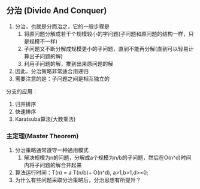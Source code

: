 ## 分治 (Divide And Conquer)

1. 分治，也就是分而治之，它的一般步骤是
   1. 将原问题分解成若干个规模较小的字问题(子问题和原问题的结构一样，只是规模不一样)
   2. 子问题又不断分解成规模更小的子问题，直到不能再分解(直到可以轻易计算出子问题的解)
   3. 利用子问题的解，推到出来原问题的解
2. 因此，分治策略非常适合用递归
3. 需要注意的是：子问题之间是相互独立的

分支的应用：
1. 归并排序
2. 快速排序
3. Karatsuba算法(大数乘法)

### 主定理(Master Theorem)

1. 分治策略通常遵守一种通用模式
   1. 解决规模为n的问题，分解成a个规模为n/b的子问题，然后在O(n^d)时间内将子问题的解合并起来
2. 算法运行时间：T(n) = a T(n/b)+ O(n^d), a>1,b>1,d>=0;
3. 为什么有些问题采取分治策略后，分治思想有所提升？

